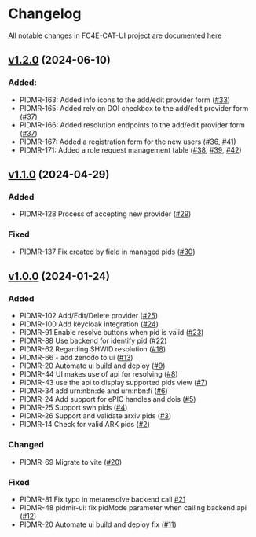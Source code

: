 # Changelog

All notable changes in FC4E-CAT-UI project are documented here

## [v1.2.0](https://github.com/FC4E-CAT/fc4e-cat-ui/releases/tag/v1.2.0) (2024-06-10)

### Added:
  - PIDMR-163: Added info icons to the add/edit provider form ([#33](https://github.com/FC4E-WP5/fc4eosc-PIDMR-ui/pull/33))
  - PIDMR-165: Added rely on DOI checkbox to the add/edit provider form ([#37](https://github.com/FC4E-WP5/fc4eosc-PIDMR-ui/pull/37))
  - PIDMR-166: Added resolution endpoints to the add/edit provider form ([#37](https://github.com/FC4E-WP5/fc4eosc-PIDMR-ui/pull/37))
  - PIDMR-167: Added a registration form for the new users ([#36](https://github.com/FC4E-WP5/fc4eosc-PIDMR-ui/pull/36), [#41](https://github.com/FC4E-WP5/fc4eosc-PIDMR-ui/pull/41))
  - PIDMR-171: Added a role request management table ([#38](https://github.com/FC4E-WP5/fc4eosc-PIDMR-ui/pull/38), [#39](https://github.com/FC4E-WP5/fc4eosc-PIDMR-ui/pull/39), [#42](https://github.com/FC4E-WP5/fc4eosc-PIDMR-ui/pull/42))

## [v1.1.0](https://github.com/FC4E-CAT/fc4e-cat-ui/releases/tag/v1.1.0) (2024-04-29)

### Added

- PIDMR-128 Process of accepting new provider ([#29](https://github.com/FC4E-WP5/fc4eosc-PIDMR-ui/pull/29))

### Fixed

- PIDMR-137 Fix created by field in managed pids ([#30](https://github.com/FC4E-WP5/fc4eosc-PIDMR-ui/pull/30))

## [v1.0.0](https://github.com/FC4E-CAT/fc4e-cat-ui/releases/tag/v1.0.0) (2024-01-24)

### Added

- PIDMR-102 Add/Edit/Delete provider ([#25](https://github.com/FC4E-WP5/fc4eosc-PIDMR-ui/pull/25))
- PIDMR-100 Add keycloak integration ([#24](https://github.com/FC4E-WP5/fc4eosc-PIDMR-ui/pull/24))
- PIDMR-91 Enable resolve buttons when pid is valid ([#23](https://github.com/FC4E-WP5/fc4eosc-PIDMR-ui/pull/23))
- PIDMR-88 Use backend for identify pid ([#22](https://github.com/FC4E-WP5/fc4eosc-PIDMR-ui/pull/22))
- PIDMR-62 Regarding SHWID resolution ([#18](https://github.com/FC4E-WP5/fc4eosc-PIDMR-ui/pull/18))
- PIDMR-66 - add zenodo to ui ([#13](https://github.com/FC4E-WP5/fc4eosc-PIDMR-ui/pull/13))
- PIDMR-20 Automate ui build and deploy ([#9](https://github.com/FC4E-WP5/fc4eosc-PIDMR-ui/pull/9))
- PIDMR-44 UI makes use of api for resolving ([#8](https://github.com/FC4E-WP5/fc4eosc-PIDMR-ui/pull/8))
- PIDMR-43 use the api to display supported pids view ([#7](https://github.com/FC4E-WP5/fc4eosc-PIDMR-ui/pull/7))
- PIDMR-34 add urn:nbn:de and urn:nbn:fi ([#6](https://github.com/FC4E-WP5/fc4eosc-PIDMR-ui/pull/6))
- PIDMR-24 Add support for ePIC handles and dois ([#5](https://github.com/FC4E-WP5/fc4eosc-PIDMR-ui/pull/5))
- PIDMR-25 Support swh pids ([#4](https://github.com/FC4E-WP5/fc4eosc-PIDMR-ui/pull/4))
- PIDMR-26 Support and validate arxiv pids ([#3](https://github.com/FC4E-WP5/fc4eosc-PIDMR-ui/pull/3))
- PIDMR-14 Check for valid ARK pids ([#2](https://github.com/FC4E-WP5/fc4eosc-PIDMR-ui/pull/2))

### Changed

- PIDMR-69 Migrate to vite ([#20](https://github.com/FC4E-WP5/fc4eosc-PIDMR-ui/pull/20))

### Fixed

- PIDMR-81 Fix typo in metaresolve backend call [#21](https://github.com/FC4E-WP5/fc4eosc-PIDMR-ui/pull/21)
- PIDMR-48 pidmir-ui: fix pidMode parameter when calling backend api ([#12](https://github.com/FC4E-WP5/fc4eosc-PIDMR-ui/pull/12))
- PIDMR-20 Automate ui build and deploy fix ([#11](https://github.com/FC4E-WP5/fc4eosc-PIDMR-ui/pull/11))
